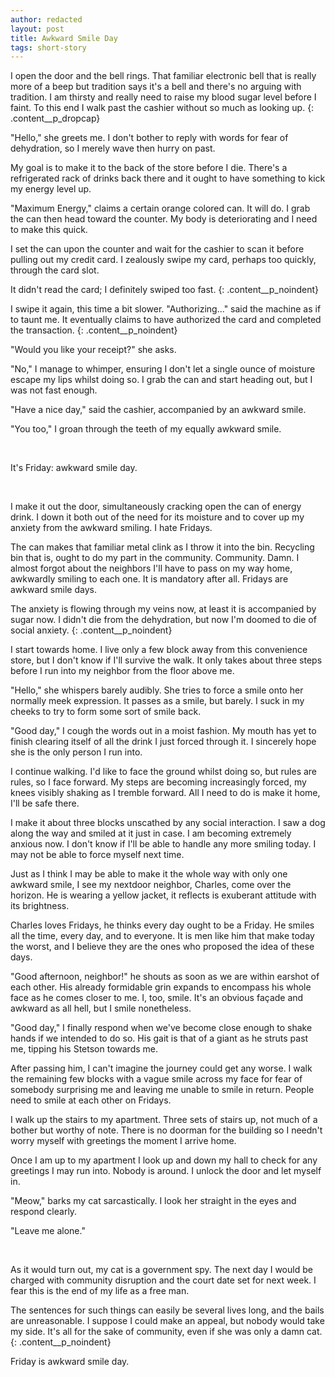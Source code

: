 ```yaml
---
author: redacted
layout: post
title: Awkward Smile Day
tags: short-story
---
```


I open the door and the bell rings. That familiar electronic bell that is really
more of a beep but tradition says it's a bell and there's no arguing with
tradition. I am thirsty and really need to raise my blood sugar level before I
faint. To this end I walk past the cashier without so much as looking up.
{: .content__p_dropcap}

"Hello," she greets me. I don't bother to reply with words for fear of
dehydration, so I merely wave then hurry on past.

My goal is to make it to the back of the store before I die. There's a
refrigerated rack of drinks back there and it ought to have something to kick my
energy level up.

"Maximum Energy," claims a certain orange colored can. It will do. I grab the
can then head toward the counter. My body is deteriorating and I need to make
this quick.

I set the can upon the counter and wait for the cashier to scan it before
pulling out my credit card. I zealously swipe my card, perhaps too quickly,
through the card slot.

It didn't read the card; I definitely swiped too fast.
{: .content__p_noindent}

I swipe it again, this time a bit slower. "Authorizing..." said the machine as
if to taunt me. It eventually claims to have authorized the card and completed
the transaction.
{: .content__p_noindent}

"Would you like your receipt?" she asks.

"No," I manage to whimper, ensuring I don't let a single ounce of moisture
escape my lips whilst doing so. I grab the can and start heading out, but I was
not fast enough.

"Have a nice day," said the cashier, accompanied by an awkward smile.

"You too," I groan through the teeth of my equally awkward smile.

<br/>

It's Friday: awkward smile day.

<br/>

I make it out the door, simultaneously cracking open the can of energy drink. I
down it both out of the need for its moisture and to cover up my anxiety from
the awkward smiling. I hate Fridays.

The can makes that familiar metal clink as I throw it into the bin. Recycling
bin that is, ought to do my part in the community. Community. Damn. I almost
forgot about the neighbors I'll have to pass on my way home, awkwardly smiling
to each one. It is mandatory after all. Fridays are awkward smile days.

The anxiety is flowing through my veins now, at least it is accompanied by sugar
now. I didn't die from the dehydration, but now I'm doomed to die of social
anxiety.
{: .content__p_noindent}

I start towards home. I live only a few block away from this convenience store,
but I don't know if I'll survive the walk. It only takes about three steps
before I run into my neighbor from the floor above me.

"Hello," she whispers barely audibly. She tries to force a smile onto her
normally meek expression. It passes as a smile, but barely. I suck in my cheeks
to try to form some sort of smile back.

"Good day," I cough the words out in a moist fashion. My mouth has yet to finish
clearing itself of all the drink I just forced through it. I sincerely hope she
is the only person I run into.

I continue walking. I'd like to face the ground whilst doing so, but rules are
rules, so I face forward. My steps are becoming increasingly forced, my knees
visibly shaking as I tremble forward. All I need to do is make it home, I'll be
safe there.

I make it about three blocks unscathed by any social interaction. I saw a dog
along the way and smiled at it just in case. I am becoming extremely anxious
now. I don't know if I'll be able to handle any more smiling today. I may not be
able to force myself next time.

Just as I think I may be able to make it the whole way with only one awkward
smile, I see my nextdoor neighbor, Charles, come over the horizon. He is wearing
a yellow jacket, it reflects is exuberant attitude with its brightness.

Charles loves Fridays, he thinks every day ought to be a Friday. He smiles all
the time, every day, and to everyone. It is men like him that make today the
worst, and I believe they are the ones who proposed the idea of these days.

"Good afternoon, neighbor!" he shouts as soon as we are within earshot of each
other. His already formidable grin expands to encompass his whole face as he
comes closer to me. I, too, smile. It's an obvious façade and awkward as all
hell, but I smile nonetheless.

"Good day," I finally respond when we've become close enough to shake hands if
we intended to do so. His gait is that of a giant as he struts past me, tipping
his Stetson towards me.

After passing him, I can't imagine the journey could get any worse. I walk the
remaining few blocks with a vague smile across my face for fear of somebody
surprising me and leaving me unable to smile in return. People need to smile at
each other on Fridays.

I walk up the stairs to my apartment. Three sets of stairs up, not much of a
bother but worthy of note. There is no doorman for the building so I needn't
worry myself with greetings the moment I arrive home.

Once I am up to my apartment I look up and down my hall to check for any
greetings I may run into. Nobody is around. I unlock the door and let myself in.

"Meow," barks my cat sarcastically. I look her straight in the eyes and respond
clearly.

"Leave me alone."

<br/>

As it would turn out, my cat is a government spy. The next day I would be
charged with community disruption and the court date set for next week. I fear
this is the end of my life as a free man.

The sentences for such things can easily be several lives long, and the bails
are unreasonable. I suppose I could make an appeal, but nobody would take my
side. It's all for the sake of community, even if she was only a damn cat.
{: .content__p_noindent}

Friday is awkward smile day.
